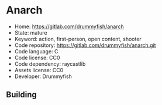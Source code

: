 # Anarch

- Home: https://gitlab.com/drummyfish/anarch
- State: mature
- Keyword: action, first-person, open content, shooter
- Code repository: https://gitlab.com/drummyfish/anarch.git
- Code language: C
- Code license: CC0
- Code dependency: raycastlib
- Assets license: CC0
- Developer: Drummyfish

## Building
